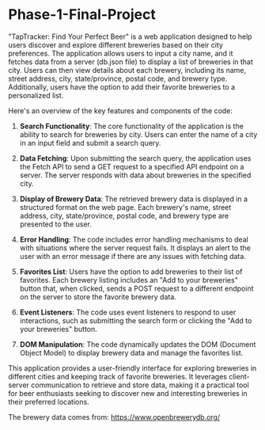# Phase-1-Final-Project
"TapTracker: Find Your Perfect Beer" is a web application designed to help users discover and explore different breweries based on their city preferences. The application allows users to input a city name, and it fetches data from a server (db.json file) to display a list of breweries in that city. Users can then view details about each brewery, including its name, street address, city, state/province, postal code, and brewery type. Additionally, users have the option to add their favorite breweries to a personalized list.

Here's an overview of the key features and components of the code:

1. **Search Functionality**: The core functionality of the application is the ability to search for breweries by city. Users can enter the name of a city in an input field and submit a search query.

2. **Data Fetching**: Upon submitting the search query, the application uses the Fetch API to send a GET request to a specified API endpoint on a server. The server responds with data about breweries in the specified city.

3. **Display of Brewery Data**: The retrieved brewery data is displayed in a structured format on the web page. Each brewery's name, street address, city, state/province, postal code, and brewery type are presented to the user.

4. **Error Handling**: The code includes error handling mechanisms to deal with situations where the server request fails. It displays an alert to the user with an error message if there are any issues with fetching data.

5. **Favorites List**: Users have the option to add breweries to their list of favorites. Each brewery listing includes an "Add to your breweries" button that, when clicked, sends a POST request to a different endpoint on the server to store the favorite brewery data.

6. **Event Listeners**: The code uses event listeners to respond to user interactions, such as submitting the search form or clicking the "Add to your breweries" button.

7. **DOM Manipulation**: The code dynamically updates the DOM (Document Object Model) to display brewery data and manage the favorites list.

This application provides a user-friendly interface for exploring breweries in different cities and keeping track of favorite breweries. It leverages client-server communication to retrieve and store data, making it a practical tool for beer enthusiasts seeking to discover new and interesting breweries in their preferred locations.

The brewery data comes from: https://www.openbrewerydb.org/  
